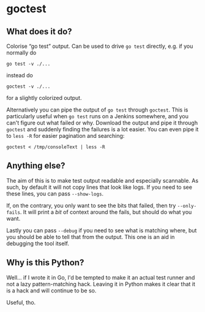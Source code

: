 # goctest

## What does it do?

Colorise “go test” output. Can be used to drive `go test` directly, e.g.
if you normally do

    go test -v ./...

instead do

    goctest -v ./...

for a slightly colorized output.

Alternatively you can pipe the output of `go test` through
`goctest`. This is particularly useful when `go test` runs on a
Jenkins somewhere, and you can't figure out what failed or
why. Download the output and pipe it through `goctest` and suddenly
finding the failures is a lot easier. You can even pipe it to `less
-R` for easier pagination and searching:

    goctest < /tmp/consoleText | less -R

## Anything else?

The aim of this is to make test output readable and especially scannable.
As such, by default it will not copy lines that look like logs.  If you
need to see these lines, you can pass `--show-logs`.

If, on the contrary, you only want to see the bits that failed, then
try `--only-fails`. It will print a _bit_ of context around the fails,
but should do what you want.

Lastly you can pass `--debug` if you need to see what is matching
where, but you should be able to tell that from the output. This one
is an aid in debugging the tool itself.

## Why is this Python?

Well... if I wrote it in Go, I'd be tempted to make it an actual test
runner and not a lazy pattern-matching hack. Leaving it in Python
makes it clear that it is a hack and will continue to be so.

Useful, tho.
